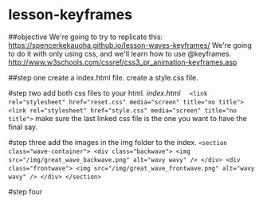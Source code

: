 # lesson-keyframes

##objective
We're going to try to replicate this: https://spencerkekauoha.github.io/lesson-waves-keyframes/
We're going to do it with only using css, and we'll learn how to use @keyframes. http://www.w3schools.com/cssref/css3_pr_animation-keyframes.asp

##step one
create a index.html file.
create a style.css file.

#step two
 add both css files to your html.
 *index.html*
 `   <link rel="stylesheet" href="reset.css" media="screen" title="no title">
     <link rel="stylesheet" href="style.css" media="screen" title="no title">
`
make sure the last linked css file is the one you want to have the final say.

#step three
add the images in the img folder to the index.
  `<section class="wave-container">
      <div class="backwave">
        <img src="/img/great_wave_backwave.png" alt="wavy wavy" />
      </div>
      <div class="frontwave">
        <img src="/img/great_wave_frontwave.png" alt="wavy wavy" />
      </div>
    </section>`

#step four
